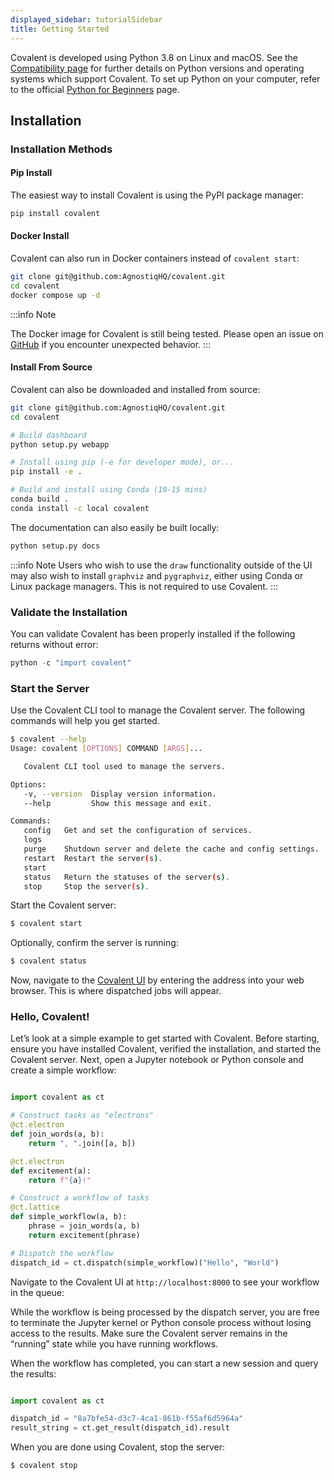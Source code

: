 ```yaml
---
displayed_sidebar: tutorialSidebar
title: Getting Started
---
```


Covalent is developed using Python 3.8 on Linux and macOS. See the [Compatibility page](/docs/user-documentation/compatibility) for further details on Python versions and operating systems which support Covalent. To set up Python on your computer, refer to the official [Python for Beginners](https://www.python.org/about/gettingstarted/) page.


## Installation

### Installation Methods

#### Pip Install
The easiest way to install Covalent is using the PyPI package manager:

```bash
pip install covalent
```

<!-- #### Conda Install
Users can also install Covalent as a package in a Conda environment:

```bash
conda install -c agnostiq covalent
```

:::info Note

Installation via Conda is currently only supported for Linux. Sometimes Conda can have trouble resolving packages. Use the flag `--override-channels` to speed things up.

::: -->

#### Docker Install
Covalent can also run in Docker containers instead of `covalent start`:

```bash
git clone git@github.com:AgnostiqHQ/covalent.git
cd covalent
docker compose up -d
```

:::info Note

The Docker image for Covalent is still being tested. Please open an issue on [GitHub](https://github.com/AgnostiqHQ/covalent/issues) if you encounter unexpected behavior.
:::

#### Install From Source
Covalent can also be downloaded and installed from source:

```bash
git clone git@github.com:AgnostiqHQ/covalent.git
cd covalent

# Build dashboard
python setup.py webapp

# Install using pip (-e for developer mode), or...
pip install -e .

# Build and install using Conda (10-15 mins)
conda build .
conda install -c local covalent
```

The documentation can also easily be built locally:

```py
python setup.py docs
```

:::info Note 
Users who wish to use the `draw` functionality outside of the UI may also wish to install `graphviz` and `pygraphviz`, either using Conda or Linux package managers. This is not required to use Covalent.
:::

### Validate the Installation
You can validate Covalent has been properly installed if the following returns without error:

```py
python -c "import covalent"
```
<!-- 
### Migration Guide from 0.3x
If you are running covalent version 0.3x you can upgrade to covalent version 0.8x as follows.

By running the following commands you can verify your covalent python as well as stop covalent and purge any config files present.

```bash
$ pip show cova | grep Version
Version: 0.32.3
$ covalent purge
Covalent server has stopped.
Covalent server files have been purged.
```

You can install the an 0.8x version of covalent by using pip.

```bash
$ pip install cova==0.89.2 --upgrade
$ pip show cova | grep Version
Version: 0.89.2
```

You should now be able to start the updated covalent server using `covalent start` as specified in the guide below. -->

### Start the Server
Use the Covalent CLI tool to manage the Covalent server. The following commands will help you get started.


```bash
$ covalent --help
Usage: covalent [OPTIONS] COMMAND [ARGS]...

   Covalent CLI tool used to manage the servers.

Options:
   -v, --version  Display version information.
   --help         Show this message and exit.

Commands:
   config   Get and set the configuration of services.
   logs
   purge    Shutdown server and delete the cache and config settings.
   restart  Restart the server(s).
   start
   status   Return the statuses of the server(s).
   stop     Stop the server(s).
```

Start the Covalent server:

```py
$ covalent start
```
<!-- Supervisord is running in process 25109.
covalent:data                     STARTING
covalent:dispatcher               STARTING
covalent:dispatcher_mq_consumer   STARTING
covalent:nats                     STARTING
covalent:queuer                   STARTING
covalent:results                  STARTING
covalent:runner                   STARTING
covalent:ui                       STARTING -->

Optionally, confirm the server is running:

```py
$ covalent status
```
<!-- Supervisord is running in process 25109.
covalent:data                     RUNNING   pid 25660, uptime 0:16:03
covalent:dispatcher               RUNNING   pid 25658, uptime 0:16:03
covalent:dispatcher_mq_consumer   RUNNING   pid 25663, uptime 0:16:03
covalent:nats                     RUNNING   pid 25656, uptime 0:16:03
covalent:queuer                   RUNNING   pid 25657, uptime 0:16:03
covalent:results                  RUNNING   pid 25662, uptime 0:16:03
covalent:runner                   RUNNING   pid 25659, uptime 0:16:03
covalent:ui                       RUNNING   pid 25661, uptime 0:16:03 -->

Now, navigate to the [Covalent UI](http://localhost:8000) by entering the address into your web browser. This is where dispatched jobs will appear.

### Hello, Covalent!
Let’s look at a simple example to get started with Covalent. Before starting, ensure you have installed Covalent, verified the installation, and started the Covalent server. Next, open a Jupyter notebook or Python console and create a simple workflow:

```py

import covalent as ct

# Construct tasks as "electrons"
@ct.electron
def join_words(a, b):
    return ", ".join([a, b])

@ct.electron
def excitement(a):
    return f"{a}!"

# Construct a workflow of tasks
@ct.lattice
def simple_workflow(a, b):
    phrase = join_words(a, b)
    return excitement(phrase)

# Dispatch the workflow
dispatch_id = ct.dispatch(simple_workflow)("Hello", "World")

```

Navigate to the Covalent UI at `http://localhost:8000` to see your workflow in the queue:

<!-- Need to add two images here which is npot given int he site -->

While the workflow is being processed by the dispatch server, you are free to terminate the Jupyter kernel or Python console process without losing access to the results. Make sure the Covalent server remains in the “running” state while you have running workflows.

When the workflow has completed, you can start a new session and query the results:

```py

import covalent as ct

dispatch_id = "8a7bfe54-d3c7-4ca1-861b-f55af6d5964a"
result_string = ct.get_result(dispatch_id).result

```

When you are done using Covalent, stop the server:

```bash
$ covalent stop
```

<!-- Supervisord is running in process 25109.
covalent:dispatcher_mq_consumer: stopped
covalent:data: stopped
covalent:nats: stopped
covalent:ui: stopped
covalent:results: stopped
covalent:queuer: stopped
covalent:dispatcher: stopped
covalent:runner: stopped -->